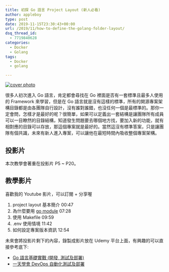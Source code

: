 ```yaml
---
title: 初探 Go 語言 Project Layout (新人必看)
author: appleboy
type: post
date: 2019-11-15T23:30:43+00:00
url: /2019/11/how-to-define-the-golang-folder-layout/
dsq_thread_id:
  - 7719840628
categories:
  - Docker
  - Golang
tags:
  - Docker
  - golang

---
```

[![cover photo][1]][1]

很多人初次進入 Go 語言，肯定都會尋找在 Go 裡面是否有一套標準且最多人使用的 Framework 來學習，但是在 Go 語言就是沒有這樣的標準，所有的開源專案架構目錄都是由各團隊自行設計，沒有誰對誰錯，也沒任何一個是最標準的。那你一定會問，怎樣才是最好的呢？很簡單，如果可以定義出一套結構是讓團隊所有成員可以一目瞭然的目錄結構，知道發生問題要去哪個地方找，要加入新的功能，就有相對應的目錄可以存放，那這個專案就是最好的。當然這沒有標準答案，只是讓團隊有個共識，未來有新人進入專案，可以讓他在最短時間內吸收整個專案架構。

<!--more-->

## 投影片

本次教學會著重在投影片 P5 ~ P20。

## 教學影片

喜歡我的 Youtube 影片，可以訂閱 + 分享喔

  1. project layout 基本簡介 00:47
  2. 為什麼要用 [go module][2] 07:28
  3. 使用 Makefile 09:59
  4. .env 使用情境 11:42
  5. 如何設定專案版本資訊 12:54

未來會將投影片剩下的內容，錄製成影片放在 Udemy 平台上面，有興趣的可以直接參考底下:

  * [Go 語言基礎實戰 (開發, 測試及部署)][3]
  * [一天學會 DevOps 自動化測試及部署][4]

 [1]: https://lh3.googleusercontent.com/pKaq_CvDy37QrubxGcYfXpOoORzOO0t1zJ0eSDpiyNzl0IlrbXeY3zNRGmBVUkK6QdjcfE514j2MxeNdVQRfl8S9wfdEmbeK54414LFUVZLSob62AVimIlmbI7qiQhH_mPjqNDZoL18=w1920-h1080 "cover photo"
 [2]: https://blog.wu-boy.com/2018/10/go-1-11-support-go-module/comment-page-1/ "go module"
 [3]: https://www.udemy.com/course/golang-fight/?couponCode=20191201
 [4]: https://www.udemy.com/course/devops-oneday/?couponCode=20191201